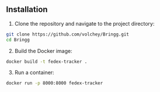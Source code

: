 
## Installation

1. Clone the repository and navigate to the project directory:

```bash
git clone https://github.com/volchey/Bringg.git
cd Bringg
```

2. Build the Docker image:

```bash
docker build -t fedex-tracker .
```

3. Run a container:

```bash
docker run -p 8000:8000 fedex-tracker
```